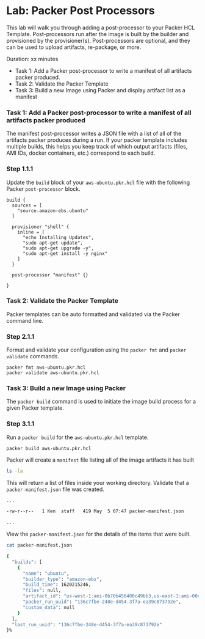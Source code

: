 # Lab: Packer Post Processors
This lab will walk you through adding a post-processor to your Packer HCL Template.  Post-processors run after the image is built by the builder and provisioned by the provisioner(s). Post-processors are optional, and they can be used to upload artifacts, re-package, or more.

Duration: xx minutes

- Task 1: Add a Packer post-processor to write a manifest of all artifacts packer produced.
- Task 2: Validate the Packer Template
- Task 3: Build a new Image using Packer and display artifact list as a manifest

### Task 1: Add a Packer post-processor to write a manifest of all artifacts packer produced
The manifest post-processor writes a JSON file with a list of all of the artifacts packer produces during a run. If your packer template includes multiple builds, this helps you keep track of which output artifacts (files, AMI IDs, docker containers, etc.) correspond to each build.

### Step 1.1.1

Update the `build` block of your `aws-ubuntu.pkr.hcl` file with the following Packer `post-processor` block.

```hcl
build {
  sources = [
    "source.amazon-ebs.ubuntu"
  ]

  provisioner "shell" {
    inline = [
      "echo Installing Updates",
      "sudo apt-get update",
      "sudo apt-get upgrade -y",
      "sudo apt-get install -y nginx"
    ]
  }

  post-processor "manifest" {}

}
```

### Task 2: Validate the Packer Template
Packer templates can be auto formatted and validated via the Packer command line.

### Step 2.1.1

Format and validate your configuration using the `packer fmt` and `packer validate` commands.

```shell
packer fmt aws-ubuntu.pkr.hcl 
packer validate aws-ubuntu.pkr.hcl
```

### Task 3: Build a new Image using Packer
The `packer build` command is used to initiate the image build process for a given Packer template.

### Step 3.1.1
Run a `packer build` for the `aws-ubuntu.pkr.hcl` template.

```shell
packer build aws-ubuntu.pkr.hcl
```

Packer will create a `manifest` file listing all of the image artifacts it has built

```bash
ls -la
```

This will return a list of files inside your working directory.  Validate that a `packer-manifest.json` file was created.
```bash
...

-rw-r--r--   1 Ken  staff   419 May  5 07:47 packer-manifest.json

...
```

View the `packer-manifest.json` for the details of the items that were built. 
```bash
cat packer-manifest.json
```

```bash 
{
  "builds": [
    {
      "name": "ubuntu",
      "builder_type": "amazon-ebs",
      "build_time": 1620215246,
      "files": null,
      "artifact_id": "us-west-1:ami-0b70b458400c49bb3,us-east-1:ami-00c645bf39a7a66c2,us-west-2:ami-03b71c51298c1dc68",
      "packer_run_uuid": "136c7fbe-248e-d454-3f7a-ea39c873792e",
      "custom_data": null
    }
  ],
  "last_run_uuid": "136c7fbe-248e-d454-3f7a-ea39c873792e"
}%  
```
